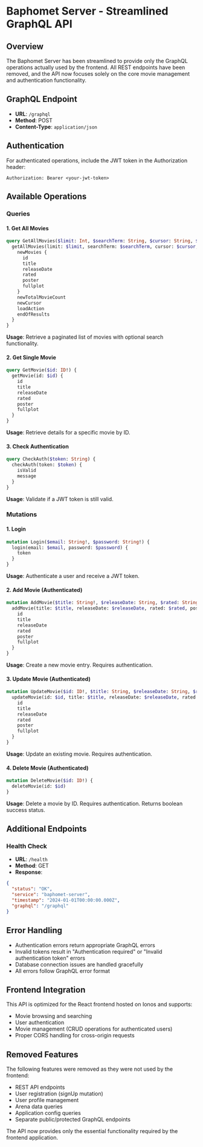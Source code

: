 # Baphomet Server - Streamlined GraphQL API

## Overview
The Baphomet Server has been streamlined to provide only the GraphQL operations actually used by the frontend. All REST endpoints have been removed, and the API now focuses solely on the core movie management and authentication functionality.

## GraphQL Endpoint
- **URL**: `/graphql`
- **Method**: POST
- **Content-Type**: `application/json`

## Authentication
For authenticated operations, include the JWT token in the Authorization header:
```
Authorization: Bearer <your-jwt-token>
```

## Available Operations

### Queries

#### 1. Get All Movies
```graphql
query GetAllMovies($limit: Int, $searchTerm: String, $cursor: String, $loadAction: String) {
  getAllMovies(limit: $limit, searchTerm: $searchTerm, cursor: $cursor, loadAction: $loadAction) {
    newMovies {
      id
      title
      releaseDate
      rated
      poster
      fullplot
    }
    newTotalMovieCount
    newCursor
    loadAction
    endOfResults
  }
}
```
**Usage**: Retrieve a paginated list of movies with optional search functionality.

#### 2. Get Single Movie
```graphql
query GetMovie($id: ID!) {
  getMovie(id: $id) {
    id
    title
    releaseDate
    rated
    poster
    fullplot
  }
}
```
**Usage**: Retrieve details for a specific movie by ID.

#### 3. Check Authentication
```graphql
query CheckAuth($token: String) {
  checkAuth(token: $token) {
    isValid
    message
  }
}
```
**Usage**: Validate if a JWT token is still valid.

### Mutations

#### 1. Login
```graphql
mutation Login($email: String!, $password: String!) {
  login(email: $email, password: $password) {
    token
  }
}
```
**Usage**: Authenticate a user and receive a JWT token.

#### 2. Add Movie (Authenticated)
```graphql
mutation AddMovie($title: String!, $releaseDate: String, $rated: String, $poster: String, $fullplot: String) {
  addMovie(title: $title, releaseDate: $releaseDate, rated: $rated, poster: $poster, fullplot: $fullplot) {
    id
    title
    releaseDate
    rated
    poster
    fullplot
  }
}
```
**Usage**: Create a new movie entry. Requires authentication.

#### 3. Update Movie (Authenticated)
```graphql
mutation UpdateMovie($id: ID!, $title: String, $releaseDate: String, $rated: String, $poster: String, $fullplot: String) {
  updateMovie(id: $id, title: $title, releaseDate: $releaseDate, rated: $rated, poster: $poster, fullplot: $fullplot) {
    id
    title
    releaseDate
    rated
    poster
    fullplot
  }
}
```
**Usage**: Update an existing movie. Requires authentication.

#### 4. Delete Movie (Authenticated)
```graphql
mutation DeleteMovie($id: ID!) {
  deleteMovie(id: $id)
}
```
**Usage**: Delete a movie by ID. Requires authentication. Returns boolean success status.

## Additional Endpoints

### Health Check
- **URL**: `/health`
- **Method**: GET
- **Response**: 
```json
{
  "status": "OK",
  "service": "baphomet-server",
  "timestamp": "2024-01-01T00:00:00.000Z",
  "graphql": "/graphql"
}
```

## Error Handling
- Authentication errors return appropriate GraphQL errors
- Invalid tokens result in "Authentication required" or "Invalid authentication token" errors
- Database connection issues are handled gracefully
- All errors follow GraphQL error format

## Frontend Integration
This API is optimized for the React frontend hosted on Ionos and supports:
- Movie browsing and searching
- User authentication
- Movie management (CRUD operations for authenticated users)
- Proper CORS handling for cross-origin requests

## Removed Features
The following features were removed as they were not used by the frontend:
- REST API endpoints
- User registration (signUp mutation)
- User profile management
- Arena data queries
- Application config queries
- Separate public/protected GraphQL endpoints

The API now provides only the essential functionality required by the frontend application.
